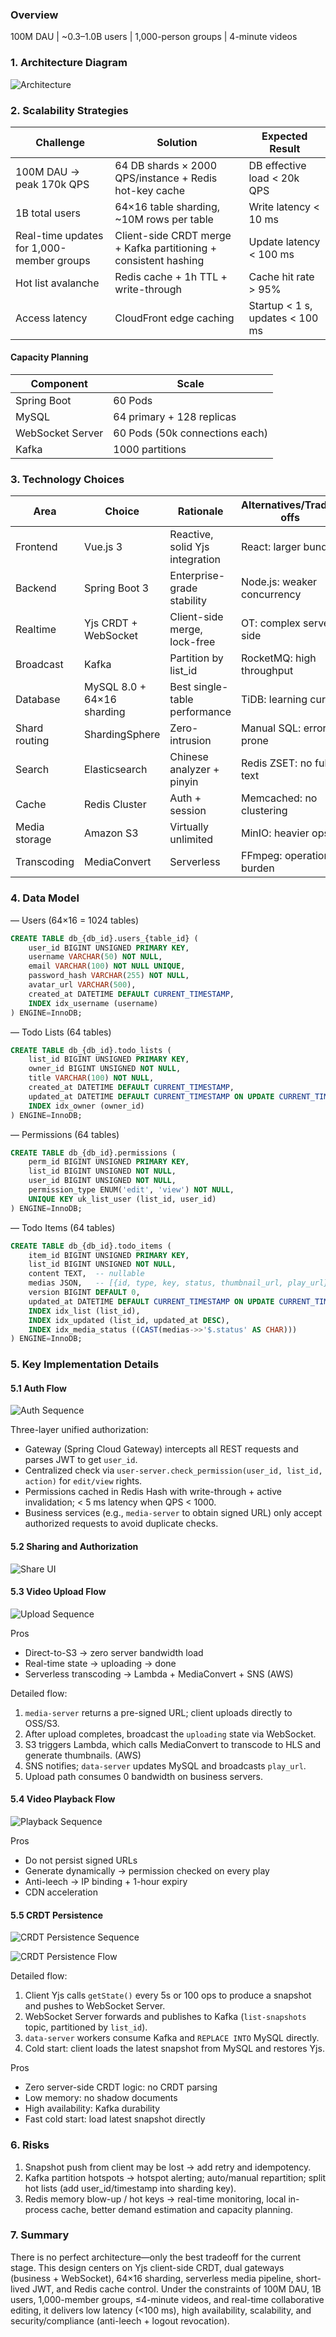 ### Overview
100M DAU | ~0.3–1.0B users | 1,000-person groups | 4-minute videos

### 1. Architecture Diagram

![Architecture](imags/architecture.png)

### 2. Scalability Strategies

| Challenge | Solution | Expected Result |
| --- | --- | --- |
| 100M DAU → peak 170k QPS | 64 DB shards × 2000 QPS/instance + Redis hot-key cache | DB effective load < 20k QPS |
| 1B total users | 64×16 table sharding, ~10M rows per table | Write latency < 10 ms |
| Real-time updates for 1,000-member groups | Client-side CRDT merge + Kafka partitioning + consistent hashing | Update latency < 100 ms |
| Hot list avalanche | Redis cache + 1h TTL + write-through | Cache hit rate > 95% |
| Access latency | CloudFront edge caching | Startup < 1 s, updates < 100 ms |

#### Capacity Planning

| Component | Scale |
| --- | --- |
| Spring Boot | 60 Pods |
| MySQL | 64 primary + 128 replicas |
| WebSocket Server | 60 Pods (50k connections each) |
| Kafka | 1000 partitions |

### 3. Technology Choices

| Area | Choice | Rationale | Alternatives/Trade-offs |
| --- | --- | --- | --- |
| Frontend | Vue.js 3 | Reactive, solid Yjs integration | React: larger bundle |
| Backend | Spring Boot 3 | Enterprise-grade stability | Node.js: weaker concurrency |
| Realtime | Yjs CRDT + WebSocket | Client-side merge, lock-free | OT: complex server side |
| Broadcast | Kafka | Partition by list_id | RocketMQ: high throughput |
| Database | MySQL 8.0 + 64×16 sharding | Best single-table performance | TiDB: learning curve |
| Shard routing | ShardingSphere | Zero-intrusion | Manual SQL: error-prone |
| Search | Elasticsearch | Chinese analyzer + pinyin | Redis ZSET: no full-text |
| Cache | Redis Cluster | Auth + session | Memcached: no clustering |
| Media storage | Amazon S3 | Virtually unlimited | MinIO: heavier ops |
| Transcoding | MediaConvert | Serverless | FFmpeg: operational burden |

### 4. Data Model

— Users (64×16 = 1024 tables)
```sql
CREATE TABLE db_{db_id}.users_{table_id} (
    user_id BIGINT UNSIGNED PRIMARY KEY,
    username VARCHAR(50) NOT NULL,
    email VARCHAR(100) NOT NULL UNIQUE,
    password_hash VARCHAR(255) NOT NULL,
    avatar_url VARCHAR(500),
    created_at DATETIME DEFAULT CURRENT_TIMESTAMP,
    INDEX idx_username (username)
) ENGINE=InnoDB;
```

— Todo Lists (64 tables)
```sql
CREATE TABLE db_{db_id}.todo_lists (
    list_id BIGINT UNSIGNED PRIMARY KEY,
    owner_id BIGINT UNSIGNED NOT NULL,
    title VARCHAR(100) NOT NULL,
    created_at DATETIME DEFAULT CURRENT_TIMESTAMP,
    updated_at DATETIME DEFAULT CURRENT_TIMESTAMP ON UPDATE CURRENT_TIMESTAMP,
    INDEX idx_owner (owner_id)
) ENGINE=InnoDB;
```

— Permissions (64 tables)
```sql
CREATE TABLE db_{db_id}.permissions (
    perm_id BIGINT UNSIGNED PRIMARY KEY,
    list_id BIGINT UNSIGNED NOT NULL,
    user_id BIGINT UNSIGNED NOT NULL,
    permission_type ENUM('edit', 'view') NOT NULL,
    UNIQUE KEY uk_list_user (list_id, user_id)
) ENGINE=InnoDB;
```

— Todo Items (64 tables)
```sql
CREATE TABLE db_{db_id}.todo_items (
    item_id BIGINT UNSIGNED PRIMARY KEY,
    list_id BIGINT UNSIGNED NOT NULL,
    content TEXT,  -- nullable
    medias JSON,   -- [{id, type, key, status, thumbnail_url, play_url}]
    version BIGINT DEFAULT 0,
    updated_at DATETIME DEFAULT CURRENT_TIMESTAMP ON UPDATE CURRENT_TIMESTAMP,
    INDEX idx_list (list_id),
    INDEX idx_updated (list_id, updated_at DESC),
    INDEX idx_media_status ((CAST(medias->>'$.status' AS CHAR)))
) ENGINE=InnoDB;
```

### 5. Key Implementation Details

#### 5.1 Auth Flow

![Auth Sequence](imags/check_permission.png)

Three-layer unified authorization:
- Gateway (Spring Cloud Gateway) intercepts all REST requests and parses JWT to get `user_id`.
- Centralized check via `user-server.check_permission(user_id, list_id, action)` for `edit/view` rights.
- Permissions cached in Redis Hash with write-through + active invalidation; < 5 ms latency when QPS < 1000.
- Business services (e.g., `media-server` to obtain signed URL) only accept authorized requests to avoid duplicate checks.

#### 5.2 Sharing and Authorization

![Share UI](imags/share.png)

#### 5.3 Video Upload Flow
![Upload Sequence](imags/uploadvideo.png)

Pros
- Direct-to-S3 → zero server bandwidth load
- Real-time state → uploading → done
- Serverless transcoding → Lambda + MediaConvert + SNS (AWS)

Detailed flow:
1. `media-server` returns a pre-signed URL; client uploads directly to OSS/S3.
2. After upload completes, broadcast the `uploading` state via WebSocket.
3. S3 triggers Lambda, which calls MediaConvert to transcode to HLS and generate thumbnails. (AWS)
4. SNS notifies; `data-server` updates MySQL and broadcasts `play_url`.
5. Upload path consumes 0 bandwidth on business servers.

#### 5.4 Video Playback Flow

![Playback Sequence](imags/lookvideo1.png)

Pros
- Do not persist signed URLs
- Generate dynamically → permission checked on every play
- Anti-leech → IP binding + 1-hour expiry
- CDN acceleration

#### 5.5 CRDT Persistence

![CRDT Persistence Sequence](imags/crdt-update.png)

![CRDT Persistence Flow](imags/crdt-update-flow.png)

Detailed flow:
1. Client Yjs calls `getState()` every 5s or 100 ops to produce a snapshot and pushes to WebSocket Server.
2. WebSocket Server forwards and publishes to Kafka (`list-snapshots` topic, partitioned by `list_id`).
3. `data-server` workers consume Kafka and `REPLACE INTO` MySQL directly.
4. Cold start: client loads the latest snapshot from MySQL and restores Yjs.

Pros
- Zero server-side CRDT logic: no CRDT parsing
- Low memory: no shadow documents
- High availability: Kafka durability
- Fast cold start: load latest snapshot directly

### 6. Risks

1) Snapshot push from client may be lost → add retry and idempotency.
2) Kafka partition hotspots → hotspot alerting; auto/manual repartition; split hot lists (add user_id/timestamp into sharding key).
3) Redis memory blow-up / hot keys → real-time monitoring, local in-process cache, better demand estimation and capacity planning.

### 7. Summary

There is no perfect architecture—only the best tradeoff for the current stage.
This design centers on Yjs client-side CRDT, dual gateways (business + WebSocket), 64×16 sharding, serverless media pipeline, short-lived JWT, and Redis cache control.
Under the constraints of 100M DAU, 1B users, 1,000-member groups, ≤4-minute videos, and real-time collaborative editing, it delivers low latency (<100 ms), high availability, scalability, and security/compliance (anti-leech + logout revocation).